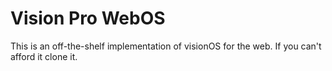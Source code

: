# Vision Pro WebOS
This is an off-the-shelf implementation of visionOS for the web.
If you can't afford it clone it.

